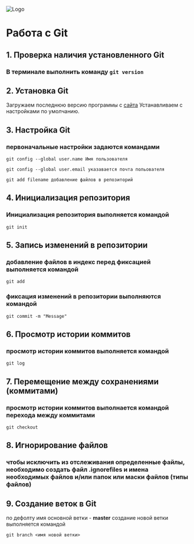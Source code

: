 ![Logo](Images\git_logo.png)

# Работа с Git
## 1. Проверка наличия установленного Git
### В терминале выполнить команду `git version`

## 2. Установка Git
Загружаем последнюю версию программы с [сайта](https://git-scm.com/download/win)
Устанавливаем с настройками по умолчанию.
## 3. Настройка Git
### первоначальные настройки задаются командами
`git config --global user.name Имя пользователя`

`git config --global user.email указавается почта польователя`

`git add filename добавление файлов в репозиторий`

## 4. Инициализация репозитория
### Инициализация репозитория выполняется командой
`git init`
## 5. Запись изменений в репозитории
### добавление файлов в индекс перед фиксацией выполняется командой
`git add`
### фиксация изменений в репозитории выполняются командой
`git commit -m "Message"`

## 6. Просмотр истории коммитов
### просмотр истории коммитов выполняется командой

`git log`

## 7. Перемещение между сохранениями (коммитами)

### просмотр истории коммитов выполнается командой перехода между коммитами
`git checkout`

## 8. Игнорирование файлов

### чтобы исключить из отслеживания определенные файлы, необходимо создать файл **.ignorefiles** и имена необходимых файлов и/или папок или маски файлов (типы файлов)

## 9. Создание веток в Git

по дефолту имя основной ветки - **master**
создание новой ветки выполняется командой 

`git branch <имя новой ветки>`


